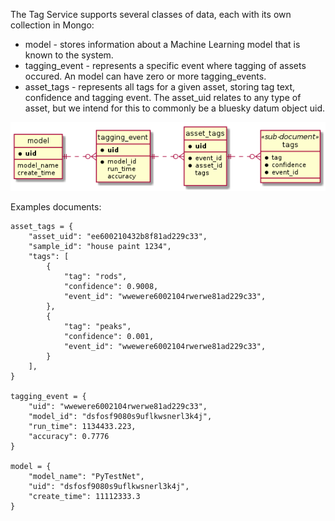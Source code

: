 The Tag Service supports several classes of data, each with its own collection in Mongo:
* model - stores information about a Machine Learning model that is known to the system.
* tagging_event - represents a specific event where tagging of assets occured. An model can have zero or more tagging_events.
* asset_tags - represents all tags for a given asset, storing tag text, confidence and tagging event. The asset_uid relates to any type of asset, but we intend for this to commonly be a bluesky datum object uid.


![ER Diagram](images/model.png)


Examples documents:

    asset_tags = {
        "asset_uid": "ee600210432b8f81ad229c33",
        "sample_id": "house paint 1234",
        "tags": [
            {
                "tag": "rods",
                "confidence": 0.9008,
                "event_id": "wwewere6002104rwerwe81ad229c33",
            },
            {
                "tag": "peaks",
                "confidence": 0.001, 
                "event_id": "wwewere6002104rwerwe81ad229c33",
            }
        ],
    }

    tagging_event = {
        "uid": "wwewere6002104rwerwe81ad229c33",
        "model_id": "dsfosf9080s9uflkwsnerl3k4j",
        "run_time": 1134433.223,
        "accuracy": 0.7776
    }

    model = {
        "model_name": "PyTestNet",
        "uid": "dsfosf9080s9uflkwsnerl3k4j",
        "create_time": 11112333.3  
    }